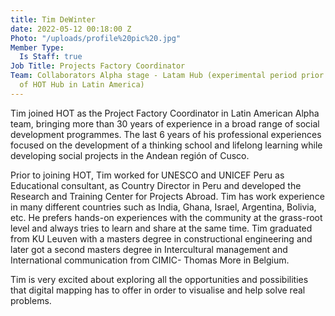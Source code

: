 ```yaml
---
title: Tim DeWinter
date: 2022-05-12 00:18:00 Z
Photo: "/uploads/profile%20pic%20.jpg"
Member Type:
  Is Staff: true
Job Title: Projects Factory Coordinator
Team: Collaborators Alpha stage - Latam Hub (experimental period prior to the creation
  of HOT Hub in Latin America)
---
```


Tim joined HOT as the Project Factory Coordinator in Latin American Alpha team, bringing more than 30 years of experience in a broad range of social development programmes. The last 6 years of his professional experiences focused on the development of a thinking school and lifelong learning while developing social projects in the Andean región of Cusco. 

Prior to joining HOT, Tim worked for UNESCO and UNICEF Peru as Educational consultant, as Country Director in Peru and developed the Research and Training Center for Projects Abroad.  Tim has work experience in many different countries such as India, Ghana, Israel, Argentina, Bolivia, etc. He prefers hands-on experiences with the community at the grass-root level and always tries to learn and share at the same time. Tim graduated from KU Leuven with a masters degree in constructional engineering and later got a second masters degree in Intercultural management and International communication from CIMIC- Thomas More in Belgium. 

Tim is very excited about exploring all the opportunities and possibilities that digital mapping has to offer in order to visualise and help solve real problems.